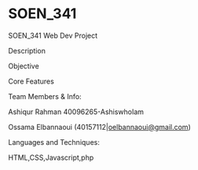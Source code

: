 # SOEN_341
SOEN_341 Web Dev Project


Description


Objective


Core Features


Team Members & Info:

Ashiqur Rahman 40096265-AshiswhoIam

Ossama Elbannaoui (40157112|oelbannaoui@gmail.com)

Languages and Techniques:

HTML,CSS,Javascript,php
